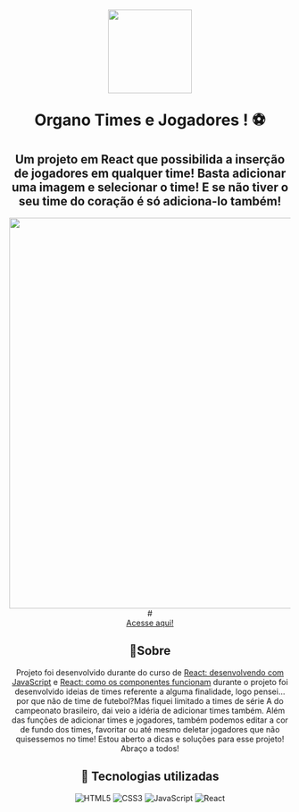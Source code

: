 <h1 align="center">
    <img width=150px src="https://gifs.eco.br/wp-content/uploads/2022/07/gifs-de-bolas-de-futebol-0.gif">
    <p>Organo Times e Jogadores ! ⚽</p>
</h1>

<div align="center">
<h2>Um projeto em React que possibilida a inserção de jogadores em qualquer time! Basta adicionar uma imagem e selecionar o time! E se não tiver o seu time do coração é só adiciona-lo também!</h2>

<img width="700px"  src=".\public\imagens\Vídeo sem título ‐ Feito com o Clipchamp (5).gif">
</div>

<div align="center">
# <div align="center"><a href="https://organotimes.vercel.app/">Acesse aqui!</a></div>

## 📖Sobre

Projeto foi desenvolvido durante do curso de <a href="https://cursos.alura.com.br/course/react-desenvolvendo-javascript">React: desenvolvendo com JavaScript</a> e <a href="https://cursos.alura.com.br/course/react-componentes-funcionam">React: como os componentes funcionam</a>  durante o projeto foi desenvolvido ideias de times referente a alguma finalidade, logo pensei... por que não de time de futebol?Mas fiquei limitado a times de série A do campeonato brasileiro, dai veio a idéria de adicionar times também. Além das funções de adicionar times e jogadores, também podemos editar a cor de fundo dos times, favoritar ou até mesmo deletar jogadores que não quisessemos no time! Estou aberto a dicas e soluções para esse projeto! Abraço a todos!

## 🔨 Tecnologias utilizadas

![HTML5](https://img.shields.io/badge/HTML5-E34F26?style=for-the-badge&logo=html5&logoColor=white)
![CSS3](	https://img.shields.io/badge/CSS3-1572B6?style=for-the-badge&logo=css3&logoColor=white)
![JavaScript](https://img.shields.io/badge/JavaScript-F7DF1E?style=for-the-badge&logo=javascript&logoColor=black)
![React](https://img.shields.io/badge/React-20232A?style=for-the-badge&logo=react&logoColor=61DAFB)
